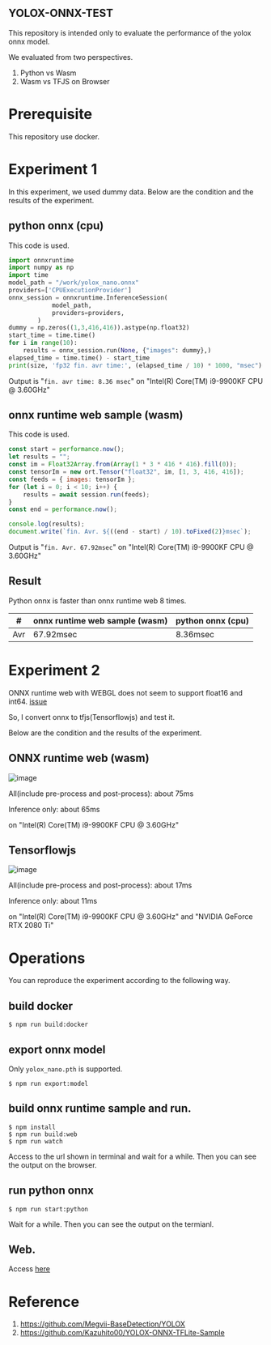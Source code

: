 YOLOX-ONNX-TEST
----
This repository is intended only to evaluate the performance of the yolox onnx model. 

We evaluated from two perspectives.

1. Python vs Wasm
2. Wasm vs TFJS on Browser 

# Prerequisite
This repository use docker.

# Experiment 1
In this experiment, we used dummy data. Below are the condition and the results of the experiment.

## python onnx (cpu)
This code is used.
```py
import onnxruntime
import numpy as np
import time
model_path = "/work/yolox_nano.onnx"
providers=['CPUExecutionProvider']
onnx_session = onnxruntime.InferenceSession(
            model_path,
            providers=providers,
        )
dummy = np.zeros((1,3,416,416)).astype(np.float32)
start_time = time.time()
for i in range(10):
    results = onnx_session.run(None, {"images": dummy},)
elapsed_time = time.time() - start_time
print(size, 'fp32 fin. avr time:', (elapsed_time / 10) * 1000, "msec")
```
Output is "`fin. avr time: 8.36 msec`" on "Intel(R) Core(TM) i9-9900KF CPU @ 3.60GHz"

## onnx runtime web sample (wasm)
This code is used.
```js
const start = performance.now();
let results = "";
const im = Float32Array.from(Array(1 * 3 * 416 * 416).fill(0));
const tensorIm = new ort.Tensor("float32", im, [1, 3, 416, 416]);
const feeds = { images: tensorIm };
for (let i = 0; i < 10; i++) {
    results = await session.run(feeds);
}
const end = performance.now();

console.log(results);
document.write(`fin. Avr. ${((end - start) / 10).toFixed(2)}msec`);
```
Output is "`fin. Avr. 67.92msec`" on "Intel(R) Core(TM) i9-9900KF CPU @ 3.60GHz"


## Result

Python onnx is faster than onnx runtime web 8 times.

| #   | onnx runtime web sample (wasm) | python onnx (cpu) |
| --- | ------------------------------ | ----------------- |
| Avr | 67.92msec                      | 8.36msec          |

# Experiment 2
ONNX runtime web with WEBGL does not seem to support float16 and int64.
[issue](https://github.com/microsoft/onnxruntime/issues/9724)

So, I convert onnx to tfjs(Tensorflowjs) and test it.

Below are the condition and the results of the experiment.

## ONNX runtime web (wasm)

![image](https://user-images.githubusercontent.com/48346627/204077770-4bf0f56e-6d2e-491c-85fa-a1ec0e1b1240.png)

All(include pre-process and post-process): about 75ms

Inference only: about 65ms

on "Intel(R) Core(TM) i9-9900KF CPU @ 3.60GHz"

## Tensorflowjs

![image](https://user-images.githubusercontent.com/48346627/204077788-db62abeb-2877-4351-8d89-5ea5e1755b8a.png)

All(include pre-process and post-process): about 17ms

Inference only: about 11ms

on "Intel(R) Core(TM) i9-9900KF CPU @ 3.60GHz" and "NVIDIA GeForce RTX 2080 Ti"

# Operations
You can reproduce the experiment according to the following way.

## build docker
```
$ npm run build:docker
```

## export onnx model
Only `yolox_nano.pth` is supported.
```
$ npm run export:model
```

## build onnx runtime sample and run.
```
$ npm install 
$ npm run build:web
$ npm run watch
```
Access to the url shown in terminal and wait for a while. Then you can see the output on the browser.

## run python onnx
```
$ npm run start:python
```
Wait for a while. Then you can see the output on the termianl.

## Web.
Access [here](https://w-okada.github.io/yolox-onnx-test/)

# Reference
1. https://github.com/Megvii-BaseDetection/YOLOX
1. https://github.com/Kazuhito00/YOLOX-ONNX-TFLite-Sample

